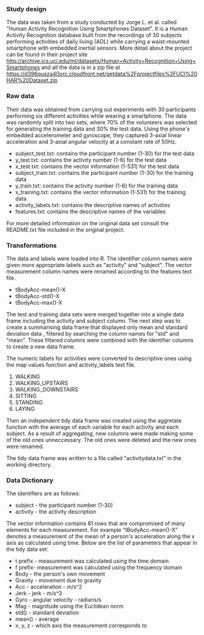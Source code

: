 ### Study design
The data was taken from a study conducted by Jorge L. et al. called "Human Activity Recognition Using Smartphones Dataset". It is a Human Activity Recognition database built from the recordings of 30 subjects performing activities of daily living (ADL) while carrying a waist-mounted smartphone with embedded inertial sensors. More detail about the project can be found in their project site http://archive.ics.uci.edu/ml/datasets/Human+Activity+Recognition+Using+Smartphones and all the data is in a zip file at https://d396qusza40orc.cloudfront.net/getdata%2Fprojectfiles%2FUCI%20HAR%20Dataset.zip 

### Raw data
Their data was obtained from carrying out experiments with 30 participants performing six different activities while wearing a smartphone. The data was randomly split into two sets, where 70% of the volunteers was selected for generating the training data and 30% the test data. Using the phone's embedded accelerometer and gyroscope, they captured 3-axial linear acceleration and 3-axial angular velocity at a constant rate of 50Hz.  

- subject_test.txt: contains the participant number (1-30) for the test data  
- y_test.txt: contains the activity number (1-6) for the test data  
- x_test.txt: contains the vector information (1-531) for the test data  
- subject_train.txt: contains the participant number (1-30) for the training data  
- y_train.txt: contains the activity number (1-6) for the training data  
- x_training.txt: contains the vector information (1-531) for the training data  
- activity_labels.txt: contains the descriptive names of activities
- features.txt: contains the descriptive names of the variables

 For more detailed information on the original data set consult the README.txt file included in the original project.
 
### Transformations

The data and labels were loaded into R. The identifier column names were given more appropriate labels such as "activity" and "subject". The vector measurement column names were renamed according to the features text file. 

- tBodyAcc-mean()-X  
- tBodyAcc-std()-X
- tBodyAcc-max()-X

The test and training data sets were merged together into a single data frame including the activity and subject column. The next step was to create a summarising data frame that displayed only mean and standard deviation data , filtered by searching the column names for "std" and "mean". These filtered columns were combined with the identifier columns to create a new data frame. 

The numeric labels for activities were converted to descriptive ones using the map values function and activity_labels text file. 

1. WALKING  
2. WALKING_UPSTAIRS
3. WALKING_DOWNSTAIRS
4. SITTING  
5. STANDING  
6. LAYING  

Then an independent tidy data frame was created using the aggretate function with the average of each variable for each activity and each subject. As a result of aggregating, new columns were made making some of the old ones unneccessary. The old ones were deleted and the new ones were renamed.

The tidy data frame was written to a file called "activitydata.txt" in the working directory.

### Data Dictionary

The identifiers are as follows:

- subject - the participant number (1-30) 
- activity - the activity description

The vector information contains 81 rows that are compromised of many elements for each measurement. For example "tBodyAcc-mean()-X" denotes a measurement of the mean of a person's acceleration along the x axis as calculated using time. Below are the list of parameters that appear in the tidy data set:  

- t prefix - measurement was calculated using the time domain  
- f prefix- measurement was calculated using the frequency domain
- Body - the person's own movement  
- Gravity - movement due to gravity  
- Acc - acceleration - m/s^2  
- Jerk - jerk - m/s^3  
- Gyro - angular velocity - radians/s  
- Mag - magnitude using the Euclidean norm
- std() - standard deviation  
- mean() - average  
- x, y, z - which axis the measurement corresponds to  